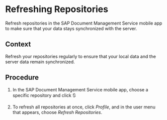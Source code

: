 <!-- loio910008ec6dd145d88a561ae61e8403e8 -->

<link rel="stylesheet" type="text/css" href="css/sap-icons.css"/>

# Refreshing Repositories

Refresh repositories in the SAP Document Management Service mobile app to make sure that your data stays synchronized with the server.



## Context

Refresh your repositories regularly to ensure that your local data and the server data remain synchronized.



## Procedure

1.  In the SAP Document Management Service mobile app, choose a specific repository and click :arrows_clockwise: 

2.  To refresh all repositories at once, click *Profile*, and in the user menu that appears, choose *Refresh Repositories*.


